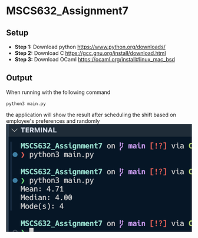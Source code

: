 # MSCS632_Assignment7
## Setup
- **Step 1:** Download python https://www.python.org/downloads/
- **Step 2:** Download C https://gcc.gnu.org/install/download.html
- **Step 3:** Download OCaml https://ocaml.org/install#linux_mac_bsd

## Output
When running with the following command
```
python3 main.py
```
the application will show the result after scheduling the shift based on employee's preferences and randomly
![Sample Output](./sampleOutput.png)
